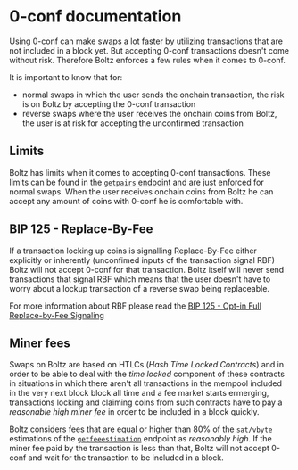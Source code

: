 # 0-conf documentation

Using 0-conf can make swaps a lot faster by utilizing transactions that are not included in a block yet. But accepting 0-conf transactions doesn't come without risk. Therefore Boltz enforces a few rules when it comes to 0-conf.

It is important to know that for:

- normal swaps in which the user sends the onchain transaction, the risk is on Boltz by accepting the 0-conf transaction
- reverse swaps where the user receives the onchain coins from Boltz, the user is at risk for accepting the unconfirmed transaction

## Limits

Boltz has limits when it comes to accepting 0-conf transactions. These limits can be found in the [`getpairs` endpoint](/api/#getting-pairs) and are just enforced for normal swaps. When the user receives onchain coins from Boltz he can accept any amount of coins with 0-conf he is comfortable with.

## BIP 125 - Replace-By-Fee

If a transaction locking up coins is signalling Replace-By-Fee either explicitly or inherently (unconfimed inputs of the transaction signal RBF) Boltz will not accept 0-conf for that transaction. Boltz itself will never send transactions that signal RBF which means that the user doesn't have to worry about a lockup transaction of a reverse swap being replaceable.

For more information about RBF please read the [BIP 125 - Opt-in Full Replace-by-Fee Signaling](https://github.com/bitcoin/bips/blob/master/bip-0125.mediawiki)

## Miner fees

Swaps on Boltz are based on HTLCs (*Hash Time Locked Contracts*) and in order to be able to deal with the *time locked* component of these contracts in situations in which there aren't all transactions in the mempool included in the very next block block all time and a fee market starts ermerging, transactions locking and claiming coins from such contracts have to pay a *reasonable high miner fee* in order to be included in a block quickly.

Boltz considers fees that are equal or higher than 80% of the `sat/vbyte` estimations of the [`getfeeestimation`](/api/#getting-fee-estimations) endpoint as *reasonably high*. If the miner fee paid by the transaction is less than that, Boltz will not accept 0-conf and wait for the transaction to be included in a block.

